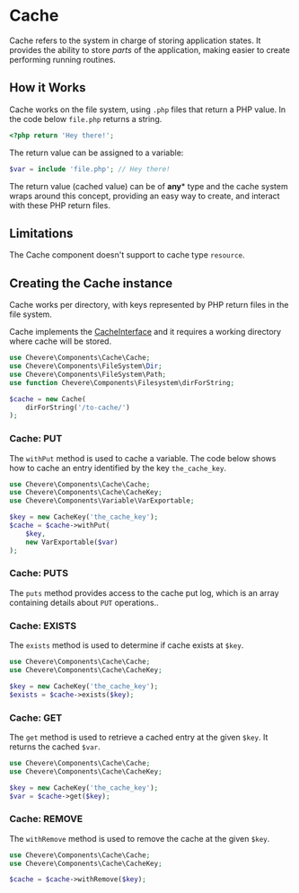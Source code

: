 # Cache

Cache refers to the system in charge of storing application states. It provides the ability to store _parts_ of the application, making easier to create performing running routines.

## How it Works

Cache works on the file system, using `.php` files that return a PHP value. In the code below `file.php` returns a string.

```php
<?php return 'Hey there!';
```

The return value can be assigned to a variable:

```php
$var = include 'file.php'; // Hey there!
```

The return value (cached value) can be of **any*** type and the cache system wraps around this concept, providing an easy way to create, and interact with these PHP return files.

## Limitations

The Cache component doesn't support to cache type `resource`.

## Creating the Cache instance

Cache works per directory, with keys represented by PHP return files in the file system.

Cache implements the [CacheInterface](../reference/Chevere/Interfaces/Cache/CacheInterface.md) and it requires a working directory where cache will be stored.

```php
use Chevere\Components\Cache\Cache;
use Chevere\Components\FileSystem\Dir;
use Chevere\Components\FileSystem\Path;
use function Chevere\Components\Filesystem\dirForString;

$cache = new Cache(
    dirForString('/to-cache/')
);
```

### Cache: PUT

The `withPut` method is used to cache a variable. The code below shows how to cache an entry identified by the key `the_cache_key`.

```php
use Chevere\Components\Cache\Cache;
use Chevere\Components\Cache\CacheKey;
use Chevere\Components\Variable\VarExportable;

$key = new CacheKey('the_cache_key');
$cache = $cache->withPut(
    $key,
    new VarExportable($var)
);
```

### Cache: PUTS

The `puts` method provides access to the cache put log, which is an array containing details about `PUT` operations..

### Cache: EXISTS

The `exists` method is used to determine if cache exists at `$key`.

```php
use Chevere\Components\Cache\Cache;
use Chevere\Components\Cache\CacheKey;

$key = new CacheKey('the_cache_key');
$exists = $cache->exists($key);
```

### Cache: GET

The `get` method is used to retrieve a cached entry at the given `$key`. It returns the cached `$var`.

```php
use Chevere\Components\Cache\Cache;
use Chevere\Components\Cache\CacheKey;

$key = new CacheKey('the_cache_key');
$var = $cache->get($key);
```

### Cache: REMOVE

The `withRemove` method is used to remove the cache at the given `$key`.

```php
use Chevere\Components\Cache\Cache;
use Chevere\Components\Cache\CacheKey;

$cache = $cache->withRemove($key);
```

